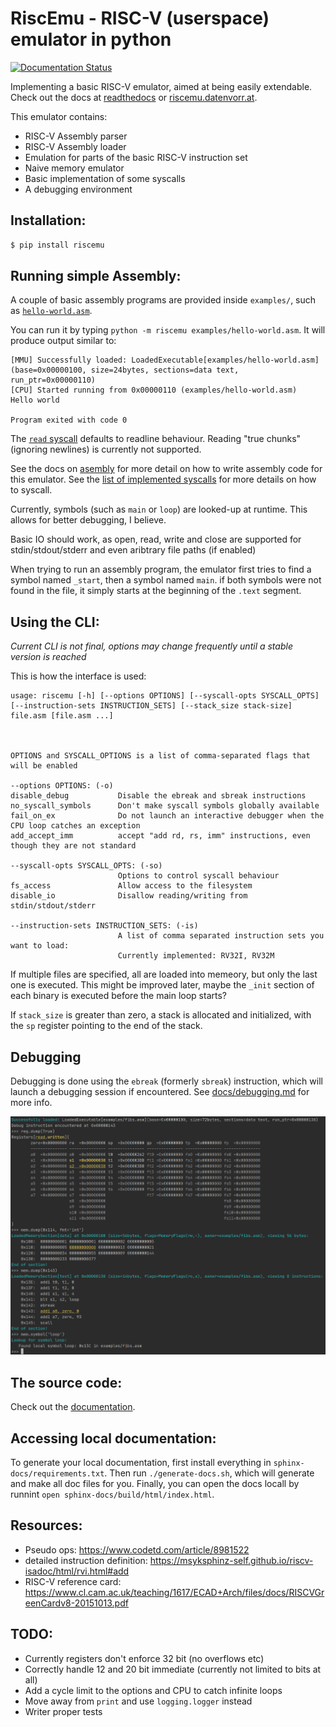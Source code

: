 # RiscEmu - RISC-V (userspace) emulator in python

[![Documentation Status](https://readthedocs.org/projects/riscemu/badge/?version=latest)](https://riscemu.readthedocs.io/en/latest/?badge=latest)

Implementing a basic RISC-V emulator, aimed at being easily extendable. Check out the docs at [readthedocs](https://riscemu.readthedocs.io/en/latest/index.html)
or [riscemu.datenvorr.at](https://riscemu.datenvorr.at/index.html).

This emulator contains:
* RISC-V Assembly parser
* RISC-V Assembly loader
* Emulation for parts of the basic RISC-V instruction set
* Naive memory emulator
* Basic implementation of some syscalls 
* A debugging environment

## Installation:

```bash
$ pip install riscemu
```

## Running simple Assembly:
A couple of basic assembly programs are provided inside `examples/`, such as [`hello-world.asm`](examples/hello-world.asm).

You can run it by typing `python -m riscemu examples/hello-world.asm`. It will produce output similar to:
```
[MMU] Successfully loaded: LoadedExecutable[examples/hello-world.asm](base=0x00000100, size=24bytes, sections=data text, run_ptr=0x00000110)
[CPU] Started running from 0x00000110 (examples/hello-world.asm)
Hello world

Program exited with code 0
```

The [`read` syscall](docs/syscalls.md) defaults to readline behaviour. Reading "true chunks" (ignoring newlines) is currently not supported.  

See the docs on [asembly](docs/assembly.md) for more detail on how to write assembly code for this emulator.
See the [list of implemented syscalls](docs/syscalls.md) for more details on how to syscall.

Currently, symbols (such as `main` or `loop`) are looked-up at runtime. This allows for better debugging, I believe.

Basic IO should work, as open, read, write and close are supported for stdin/stdout/stderr and even aribtrary file paths (if enabled)

When trying to run an assembly program, the emulator first tries to find a symbol named `_start`, then a symbol named `main`. if both
symbols were not found in the file, it simply starts at the beginning of the `.text` segment.

## Using the CLI:
*Current CLI is not final, options may change frequently until a stable version is reached*

This is how the interface is used:

```
usage: riscemu [-h] [--options OPTIONS] [--syscall-opts SYSCALL_OPTS] [--instruction-sets INSTRUCTION_SETS] [--stack_size stack-size] file.asm [file.asm ...]



OPTIONS and SYSCALL_OPTIONS is a list of comma-separated flags that will be enabled

--options OPTIONS: (-o)
disable_debug           Disable the ebreak and sbreak instructions
no_syscall_symbols      Don't make syscall symbols globally available
fail_on_ex              Do not launch an interactive debugger when the CPU loop catches an exception
add_accept_imm          accept "add rd, rs, imm" instructions, even though they are not standard

--syscall-opts SYSCALL_OPTS: (-so)
                        Options to control syscall behaviour
fs_access               Allow access to the filesystem
disable_io              Disallow reading/writing from stdin/stdout/stderr

--instruction-sets INSTRUCTION_SETS: (-is)
                        A list of comma separated instruction sets you want to load:
                        Currently implemented: RV32I, RV32M
``` 

If multiple files are specified, all are loaded into memeory, but only the last one is executed. This might be improved 
later, maybe the `_init` section of each binary is executed before the main loop starts? 

If `stack_size` is greater than zero, a stack is allocated and initialized, with the `sp` register pointing to the end of the stack.


## Debugging
Debugging is done using the `ebreak` (formerly `sbreak`) instruction, which will launch a debugging session if encountered.
See [docs/debugging.md](docs/debugging.md) for more info.

![debuggin the fibs program](docs/debug-session.png)


## The source code:
Check out the [documentation](https://riscemu.readthedocs.io/en/latest/riscemu.html).

## Accessing local documentation:
To generate your local documentation, first install everything in `sphinx-docs/requirements.txt`. Then run `./generate-docs.sh`, which will 
generate and make all doc files for you. Finally, you can open the docs locall by runnint `open sphinx-docs/build/html/index.html`.

## Resources:
  * Pseudo ops: https://www.codetd.com/article/8981522
  * detailed instruction definition: https://msyksphinz-self.github.io/riscv-isadoc/html/rvi.html#add
  * RISC-V reference card: https://www.cl.cam.ac.uk/teaching/1617/ECAD+Arch/files/docs/RISCVGreenCardv8-20151013.pdf
  
## TODO:
 * Currently registers don't enforce 32 bit (no overflows etc)
 * Correctly handle 12 and 20 bit immediate (currently not limited to bits at all)
 * Add a cycle limit to the options and CPU to catch infinite loops
 * Move away from `print` and use `logging.logger` instead
 * Writer proper tests
 
